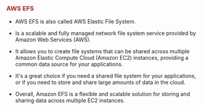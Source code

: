 <h3 style="color:brown;">AWS EFS</h3>
<ul>
<li><p>AWS EFS is also called AWS Elastic File System.<p></li>
<li><p>Is a scalable and fully managed network file system service provided by Amazon Web Services (AWS).<p></li>
<li><p>It allows you to create file systems that can be shared across multiple Amazon Elastic Compute Cloud (Amazon EC2) instances, providing a common data source for your applications.<p></li>
<li><p>It's a great choice if you need a shared file system for your applications, or if you need to store and share large amounts of data in the cloud.<p></li>
<li><p>Overall, Amazon EFS is a flexible and scalable solution for storing and sharing data across multiple EC2 instances.<p></li>
</ul>
